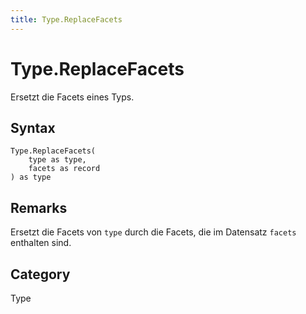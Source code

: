 ```yaml
---
title: Type.ReplaceFacets
---
```


# Type.ReplaceFacets


Ersetzt die Facets eines Typs.


## Syntax

```powerquery
Type.ReplaceFacets(
    type as type,
    facets as record
) as type
```


## Remarks

Ersetzt die Facets von <code>type</code> durch die Facets, die im Datensatz <code>facets</code> enthalten sind.



## Category
Type
